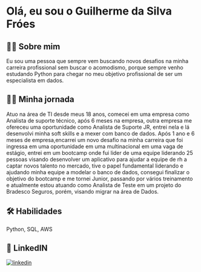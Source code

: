 
# Olá, eu sou o Guilherme da Silva Fróes





## 👩‍💻 Sobre mim
Eu sou uma pessoa que sempre vem buscando novos desafios na minha carreira profissional sem buscar o acomodismo, porque sempre venho estudando Python para chegar no meu objetivo profissional de ser um especialista em dados.


## 👩‍💻 Minha jornada
Atuo na área de TI desde meus 18 anos, comecei em uma empresa como Analista de suporte técnico, após 6 meses na empresa, outra empresa me ofereceu uma oportunidade como Analista de Suporte JR, entrei nela e lá desenvolvi minha soft skills e a mexer com banco de dados. Após 1 ano e 6 meses de empresa,encarrei um novo desafio na minha carreira que foi ingressa em uma oportunidade em uma multinacional em uma vaga de estágio, entrei em um bootcamp onde fui lider de uma equipe liderando 25 pessoas visando desenvolver um aplicativo para ajudar a equipe de rh a captar novos talento no mercado, tive o papel fundamental liderando e ajudando minha equipe a modelar o banco de dados, consegui finalizar o objetivo do bootcamp e me tornei Junior, passando por vários treinamento e atualmente estou atuando como Analista de Teste em um projeto do Bradesco Seguros, porém, visando migrar na área de Dados.




## 🛠 Habilidades
Python, SQL, AWS


## 🔗 LinkedIN
[![linkedin](https://img.shields.io/badge/linkedin-0A66C2?style=for-the-badge&logo=linkedin&logoColor=white)](https://www.linkedin.com/in/guilhermedasilvafroes/)
